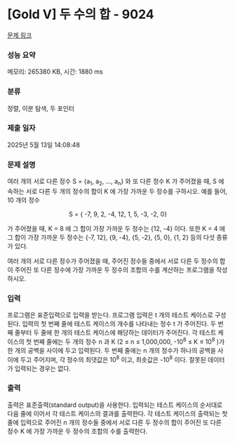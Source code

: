# [Gold V] 두 수의 합 - 9024 

[문제 링크](https://www.acmicpc.net/problem/9024) 

### 성능 요약

메모리: 265380 KB, 시간: 1880 ms

### 분류

정렬, 이분 탐색, 두 포인터

### 제출 일자

2025년 5월 13일 14:08:48

### 문제 설명

<p>여러 개의 서로 다른 정수 S = {a<sub>1</sub>, a<sub>2</sub>, …, a<sub>n</sub>} 와 또 다른 정수 K 가 주어졌을 때, S 에 속하는 서로 다른 두 개의 정수의 합이 K 에 가장 가까운 두 정수를 구하시오. 예를 들어, 10 개의 정수</p>

<p style="text-align: center;">S = { -7, 9, 2, -4, 12, 1, 5, -3, -2, 0}</p>

<p>가 주어졌을 때, K = 8 에 그 합이 가장 가까운 두 정수는 {12, -4} 이다. 또한 K = 4 에 그 합이 가장 가까운 두 정수는 {-7, 12}, {9, -4}, {5, -2}, {5, 0}, {1, 2} 등의 다섯 종류가 있다.</p>

<p>여러 개의 서로 다른 정수가 주어졌을 때, 주어진 정수들 중에서 서로 다른 두 정수의 합이 주어진 또 다른 정수에 가장 가까운 두 정수의 조합의 수를 계산하는 프로그램을 작성하시오.</p>

### 입력 

 <p>프로그램은 표준입력으로 입력을 받는다. 프로그램 입력은 t 개의 테스트 케이스로 구성된다. 입력의 첫 번째 줄에 테스트 케이스의 개수를 나타내는 정수 t 가 주어진다. 두 번째 줄부터 두 줄에 한 개의 테스트 케이스에 해당하는 데이터가 주어진다. 각 테스트 케이스의 첫 번째 줄에는 두 개의 정수 n 과 K (2 ≤ n ≤ 1,000,000, -10<sup>8</sup> ≤ K ≤ 10<sup>8</sup> )가 한 개의 공백을 사이에 두고 입력된다. 두 번째 줄에는 n 개의 정수가 하나의 공백을 사이에 두고 주어지며, 각 정수의 최댓값은 10<sup>8</sup> 이고, 최솟값은 -10<sup>8</sup> 이다. 잘못된 데이터가 입력되는 경우는 없다.</p>

### 출력 

 <p>출력은 표준출력(standard output)을 사용한다. 입력되는 테스트 케이스의 순서대로 다음 줄에 이어서 각 테스트 케이스의 결과를 출력한다. 각 테스트 케이스의 출력되는 첫 줄에 입력으로 주어진 n 개의 정수들 중에서 서로 다른 두 정수의 합이 주어진 또 다른 정수 K 에 가장 가까운 두 정수의 조합의 수를 출력한다.</p>

